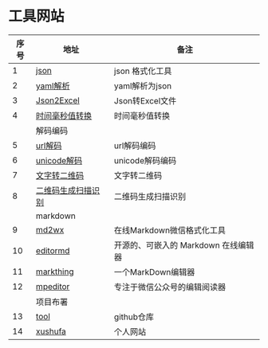 # 工具网站


| 序号   | 地址        |  备注          |
| -----  | ----------- |  ------------- |
| 1      | [json]( https://scott180.github.io/tool/json )                     | json 格式化工具             |
| 2      | [yaml解析]( https://scott180.github.io/tool/yaml-parse )           | yaml解析为json              |
| 3      | [Json2Excel]( https://scott180.github.io/tool/Json2Excel )         | Json转Excel文件             |
| 4      | [时间毫秒值转换]( https://scott180.github.io/tool/time-format )    | 时间毫秒值转换              |
|        | 解码编码                                                   |                             |
| 5      | [url解码]( https://scott180.github.io/tool/url-encode )            | url解码编码                 |
| 6      | [unicode解码]( https://scott180.github.io/tool/unicode-encode )    | unicode解码编码             |
| 7      | [文字转二维码]( https://scott180.github.io/tool/words-QRcode )     | 文字转二维码                |
| 8      | [二维码生成扫描识别]( https://scott180.github.io/tool/HtmlQRCode ) | 二维码生成扫描识别          |
|        | markdown                                                   |                             |
| 9      | [md2wx]( https://scott180.github.io/tool/md2wx/docs )              | 在线Markdown微信格式化工具            |
| 10     | [editormd]( https://scott180.github.io/tool/markdown-editormd )    | 开源的、可嵌入的 Markdown 在线编辑器  |
| 11     | [markthing]( https://scott180.github.io/tool/markdown-markthing )  | 一个MarkDown编辑器                    |
| 12     | [mpeditor]( https://scott180.github.io/tool/markdown-mpeditor )    | 专注于微信公众号的编辑阅读器          |
|        | 项目布署                                                   |                                       |
| 13     | [tool]( https://github.com/scott180/tool )                 | github仓库                            |
| 14     | [xushufa]( https://xushufa.cn )                            | 个人网站                              |


